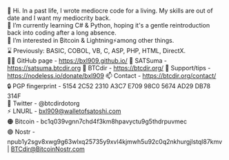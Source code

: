 👋 Hi. In a past life, I wrote mediocre code for a living. My skills are out of date and I want my mediocrity back.  
🌱 I’m currently learning C# & Python, hoping it's a gentle reintroduction back into coding after a long absence.  
👀 I’m interested in ₿itcoin & Lightning⚡among other things.  
⌛ Previously: BASIC, COBOL, VB, C, ASP, PHP, HTML, DirectX.  
🧑‍💻 GitHub page - https://bxl909.github.io/
🍊 SATSuma - https://satsuma.btcdir.org
📂 BTCdir - https://btcdir.org/ 
🧡 Support/tips - https://nodeless.io/donate/bxl909
📫 Contact - https://btcdir.org/contact/  
🔒 PGP fingerprint - 5154 2C52 2310 A3C7 E709 98C0 5674 AD29 DB78 314F  
🐥 Twitter - @btcdirdotorg  
⚡ LNURL - bxl909@walletofsatoshi.com  
🟠 Bitcoin - bc1q039vgnn7chd4f3km8hpavyctu9g5thdrpuvmec  
🟣 Nostr - npub1y2sgv8xwg9g63wlxq25735y9xvl4kjmwh5u92c0q2nkhurgjlstql87kmv | BTCdir@BitcoinNostr.com




<!---
BXL909/BXL909 is a ✨ special ✨ repository because its `README.md` (this file) appears on your GitHub profile.
You can click the Preview link to take a look at your changes.
--->
